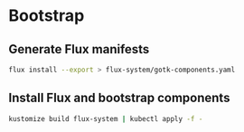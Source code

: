 # Bootstrap

## Generate Flux manifests

```sh
flux install --export > flux-system/gotk-components.yaml
```

## Install Flux and bootstrap components

```sh
kustomize build flux-system | kubectl apply -f -
```

